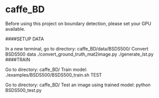 # caffe_BD

Before using this project on boundary detection, please set your GPU available.

####SETUP DATA

In a new terminal, go to directory: caffe_BD/data/BSDS500/
Convert BSDS500 data
./convert_ground_truth_mat2image.py
./generate_lst.py
####TRAIN

Go to directory: caffe_BD/
Train model:
./examples/BSDS500/BSDS500_train.sh
TEST

Go to directory: caffe_BD/
Test an image using trained model:
python BSDS500_test.py
